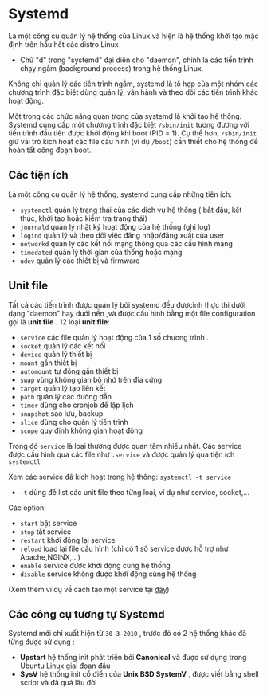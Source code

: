 # Systemd
Là một công cụ quản lý hệ thống của Linux và hiện là hệ thống khởi tạo mặc định trên hầu hết các distro Linux
- Chữ "d" trong "systemd" đại diện cho "daemon", chính là các tiến trình chạy ngầm (background process) trong hệ thống Linux.

Không chỉ quản lý các tiến trình ngầm, systemd là tổ hợp của một nhóm các chương trình đặc biệt dùng quản lý, vận hành và theo dõi các tiến trình khác hoạt động.

Một trong các chức năng quan trọng của systemd là khởi tạo hệ thống. 
Systemd cung cấp một chương trình đặc biệt `/sbin/init` tương đương với tiến trình đầu tiên được khởi động khi boot (PID = 1).
Cụ thể hơn, `/sbin/init` giữ vai trò kích hoạt các file cấu hình (ví dụ `/boot`) cần thiết cho hệ thống để hoàn tất công đoạn boot.

## Các tiện ích 
Là một công cụ quản lý hệ thống, systemd cung cấp những tiện ích:
- `systemctl`  quản lý trạng thái của các dịch vụ hệ thống ( bắt đầu, kết thúc, khởi tạo hoặc kiểm tra trạng thái)
- `journald`  quản lý nhật ký hoạt động của hệ thống (ghi log)
- `logind`  quản lý và theo dõi việc đăng nhập/đăng xuất của user
- `networkd`  quản lý các kết nối mạng thông qua các cấu hình mạng
- `timedated`   quản lý thời gian của thống hoặc mạng
- `udev`   quản lý các thiết bị và firmware

## Unit file
Tất cả các tiến trình được quản lý bởi systemd đều đượcình thực thi dưới dạng "daemon" hay dưới nền ,và được cấu hình bằng một file configuration gọi là **unit file** .
12 loại **unit file**:
- `service` các file quản lý hoạt động của 1 số chương trình .
- `socket` quản lý các kết nối
- `device` quản lý thiết bị
- `mount` gắn thiết bị
- `automount` tự động gắn thiết bị
- `swap` vùng không gian bộ nhớ trên đĩa cứng
- `target` quản lý tạo liên kết
- `path` quản lý các đường dẫn
- `timer` dùng cho cronjob để lập lịch
- `snapshot`  sao lưu, backup
- `slice`  dùng cho quản lý tiến trình
- `scope`  quy định không gian hoạt động

Trong đó `service` là loại thường được quan tâm nhiều nhất. Các service được cấu hình qua các file như `.service` và được quản lý qua tiện ích `systemctl`

Xem các service đã kích hoạt trong hệ thống: `systemctl -t service`
- `-t` dùng để list các unit file theo từng loại, ví dụ như service, socket,...

Các option:
- `start`  bật service
- `stop`  tắt service
- `restart`  khởi động lại service
- `reload`  load lại file cấu hình (chỉ có 1 số service được hỗ trợ như Apache,NGINX,...)
- `enable`  service được khởi động cùng hệ thống
- `disable`  service không được khởi động cùng hệ thống

(Xem thêm ví dụ về cách tạo một service tại [đây](https://github.com/huynp1999/huynp/blob/master/Linux/Software-management/Bash-startup-script.md))
## Các công cụ tương tự Systemd
Systemd mới chỉ xuất hiện từ `30-3-2010` , trước đó có 2 hệ thống khác đã từng được sử dụng :
- **Upstart**  hệ thống init phát triển bởi **Canonical** và được sử dụng trong Ubuntu Linux giai đọan đầu
- **SysV**  hệ thống init cổ điển của **Unix BSD SystemV** , được viết bằng shell script và đã quá lâu đời
